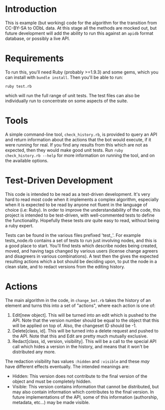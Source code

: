 # Introduction

This is example (but working) code for the algorithm for the
transition from CC-BY-SA to ODbL data. At this stage all the methods
are mocked out, but future development will add the ability to run
this against an `apidb` format database, or possibly a live API.

# Requirements

To run this, you'll need Ruby (probably >=1.9.3) and some gems,
which you can install with `bundle install`. Then you'll be able
to run:

 `ruby test.rb`

which will run the full range of unit tests. The test files can also
be individually run to concentrate on some aspects of the suite.

# Tools

A simple command-line tool, `check_history.rb`, is provided to query
an API and return information about the actions that the bot would 
execute, if it were running for real. If you find any results from 
this which are not as expected, then they would make good unit 
tests. Run `ruby check_history.rb --help` for more information on 
running the tool, and on the available options.

# Test-Driven Development

This code is intended to be read as a test-driven development. It's
very hard to read most code when it implements a complex algorithm,
especially when it is expected to be read by anyone not fluent in the
language of choice (i.e: Ruby). In order to improve the
understandability of the code, this project is intended to be
test-driven, with well-commented tests to define the functionality.
Hopefully these tests *are* quite easy to read, without being a ruby
expert.

Tests can be found in the various files prefixed 'test_'. For example
tests_node.rb contains a set of tests to run just involving nodes,
and this is a good place to start. You'll find tests which describe
nodes being created, moved, and having tags changed by various users
 (license change agreers and disagreers in various combinations).
A test then the gives the expected resulting actions which a bot
should be deciding upon, to put the node in a clean state, and to
redact versions from the editing history.

# Actions

The main algorithm in the code, in `change_bot.rb` takes the history
of an element and turns this into a set of "actions", where each 
action is one of:

1. Edit[new object]. This will be turned into an edit which is 
   pushed to the API. Note that the version number should be equal
   to the object that this will be applied on top of. Also, the
   changeset ID should be -1.
2. Delete[class, id]. This will be turned into a delete request
   and pushed to the API. Note that this and Edit are pretty much
   mutually exclusive.
3. Redact[class, id, version, visibility]. This will be a call to
   the special API call which hides a version in the history, and
   means that it won't be distributed any more. 

The redaction visibility has values `:hidden` and `:visible` and 
these *may* have different effects eventually. The intended
meanings are:

* Hidden: This version does not contribute to the final version of
  the object and must be completely hidden.
* Visible: This version contains information that cannot be 
  distributed, but may also contain information which contributes
  to the final version. In future implementations of the API, some
  of this information (authorship, metadata, etc...) may be made
  visible.

